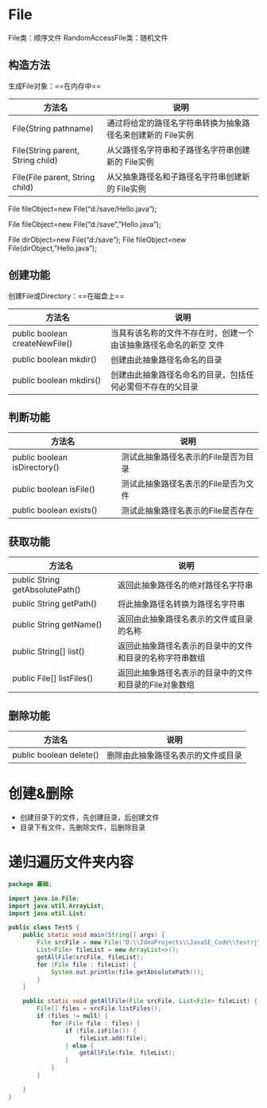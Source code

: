 # File

File类：顺序文件
RandomAccessFile类：随机文件

## 构造方法

生成File对象：==在内存中==

| 方法名                            | 说明                                                        |
| --------------------------------- | ----------------------------------------------------------- |
| File(String pathname)             | 通过将给定的路径名字符串转换为抽象路径名来创建新的 File实例 |
| File(String parent, String child) | 从父路径名字符串和子路径名字符串创建新的 File实例           |
| File(File parent, String child)   | 从父抽象路径名和子路径名字符串创建新的 File实例             |

File fileObject=new File(“d:/save/Hello.java”);

File fileObject=new File(“d:/save”,”Hello.java”);

File dirObject=new File(“d:/save”); File fileObject=new File(dirObject,”Hello.java”);

## 创建功能

创建File或Directory：==在磁盘上==

| 方法名                         | 说明                                                         |
| ------------------------------ | ------------------------------------------------------------ |
| public boolean createNewFile() | 当具有该名称的文件不存在时，创建一个由该抽象路径名命名的新空 文件 |
| public boolean mkdir()         | 创建由此抽象路径名命名的目录                                 |
| public boolean mkdirs()        | 创建由此抽象路径名命名的目录，包括任何必需但不存在的父目录   |

## 判断功能

| 方法名                       | 说明                                 |
| ---------------------------- | ------------------------------------ |
| public boolean isDirectory() | 测试此抽象路径名表示的File是否为目录 |
| public boolean isFile()      | 测试此抽象路径名表示的File是否为文件 |
| public boolean exists()      | 测试此抽象路径名表示的File是否存在   |

## 获取功能

| 方法名                          | 说明                                                     |
| ------------------------------- | -------------------------------------------------------- |
| public String getAbsolutePath() | 返回此抽象路径名的绝对路径名字符串                       |
| public String getPath()         | 将此抽象路径名转换为路径名字符串                         |
| public String getName()         | 返回由此抽象路径名表示的文件或目录的名称                 |
| public String[] list()          | 返回此抽象路径名表示的目录中的文件和目录的名称字符串数组 |
| public File[] listFiles()       | 返回此抽象路径名表示的目录中的文件和目录的File对象数组   |

## 删除功能

| 方法名                  | 说明                               |
| ----------------------- | ---------------------------------- |
| public boolean delete() | 删除由此抽象路径名表示的文件或目录 |

# 创建&删除

- 创建目录下的文件，先创建目录，后创建文件
- 目录下有文件，先删除文件，后删除目录

# 递归遍历文件夹内容

```java
package 基础;

import java.io.File;
import java.util.ArrayList;
import java.util.List;

public class Test5 {
    public static void main(String[] args) {
        File srcFile = new File("D:\\IdeaProjects\\JavaSE_Code\\testrj");
        List<File> fileList = new ArrayList<>();
        getAllFile(srcFile, fileList);
        for (File file : fileList) {
            System.out.println(file.getAbsolutePath());
        }
    }

    public static void getAllFile(File srcFile, List<File> fileList) {
        File[] files = srcFile.listFiles();
        if (files != null) {
            for (File file : files) {
                if (file.isFile()) {
                    fileList.add(file);
                } else {
                    getAllFile(file, fileList);
                }
            }
        }

    }
}

```